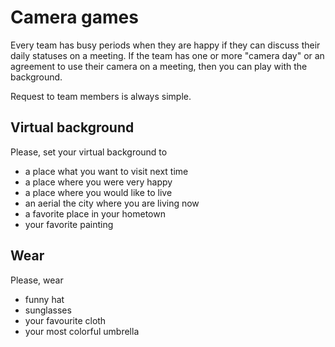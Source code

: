 # Camera games

Every team has busy periods when they are happy if they can discuss their daily statuses on a meeting. If the team has
one or more "camera day" or an agreement to use their camera on a meeting, then you can play with the background.

Request to team members is always simple.

## Virtual background

Please, set your virtual background to

- a place what you want to visit next time
- a place where you were very happy
- a place where you would like to live
- an aerial the city where you are living now
- a favorite place in your hometown
- your favorite painting

## Wear

Please, wear

- funny hat
- sunglasses
- your favourite cloth
- your most colorful umbrella
